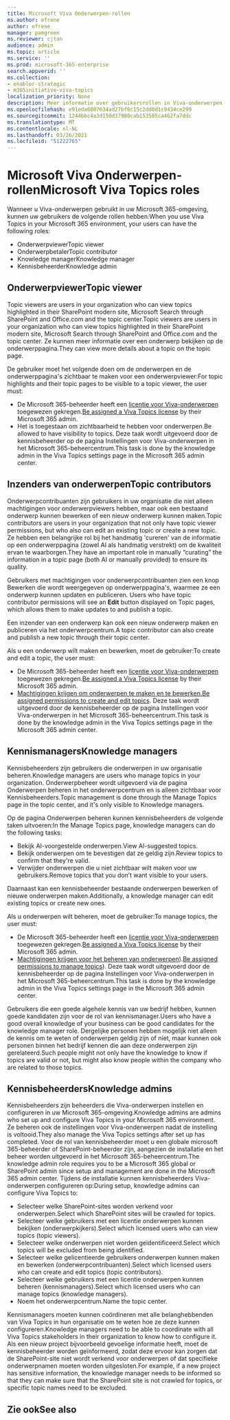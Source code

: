 ```yaml
---
title: Microsoft Viva Onderwerpen-rollen
ms.author: efrene
author: efrene
manager: pamgreen
ms.reviewer: cjtan
audience: admin
ms.topic: article
ms.service: ''
ms.prod: microsoft-365-enterprise
search.appverid: ''
ms.collection:
- enabler-strategic
- m365initiative-viva-topics
localization_priority: None
description: Meer informatie over gebruikersrollen in Viva-onderwerpen.
ms.openlocfilehash: e91eda6807634ad27bf6c15c2dd0d1c9434ce299
ms.sourcegitcommit: 1244bbc4a3d150d37980cab153505ca462fa7ddc
ms.translationtype: MT
ms.contentlocale: nl-NL
ms.lasthandoff: 03/26/2021
ms.locfileid: "51222765"
---
```

# <a name="microsoft-viva-topics-roles"></a><span data-ttu-id="2ae08-103">Microsoft Viva Onderwerpen-rollen</span><span class="sxs-lookup"><span data-stu-id="2ae08-103">Microsoft Viva Topics roles</span></span> 

<span data-ttu-id="2ae08-104">Wanneer u Viva-onderwerpen gebruikt in uw Microsoft 365-omgeving, kunnen uw gebruikers de volgende rollen hebben:</span><span class="sxs-lookup"><span data-stu-id="2ae08-104">When you use Viva Topics in your Microsoft 365 environment, your users can have the following roles:</span></span>
-   <span data-ttu-id="2ae08-105">Onderwerpviewer</span><span class="sxs-lookup"><span data-stu-id="2ae08-105">Topic viewer</span></span>
-   <span data-ttu-id="2ae08-106">Onderwerpbetaler</span><span class="sxs-lookup"><span data-stu-id="2ae08-106">Topic contributor</span></span>
-   <span data-ttu-id="2ae08-107">Knowledge manager</span><span class="sxs-lookup"><span data-stu-id="2ae08-107">Knowledge manager</span></span>
-   <span data-ttu-id="2ae08-108">Kennisbeheerder</span><span class="sxs-lookup"><span data-stu-id="2ae08-108">Knowledge admin</span></span>

## <a name="topic-viewer"></a><span data-ttu-id="2ae08-109">Onderwerpviewer</span><span class="sxs-lookup"><span data-stu-id="2ae08-109">Topic viewer</span></span>

<span data-ttu-id="2ae08-110">Topic viewers are users in your organization who can view topics highlighted in their SharePoint modern site, Microsoft Search through SharePoint and Office.com and the topic center.</span><span class="sxs-lookup"><span data-stu-id="2ae08-110">Topic viewers are users in your organization who can view topics highlighted in their SharePoint modern site, Microsoft Search through SharePoint and Office.com and the topic center.</span></span> <span data-ttu-id="2ae08-111">Ze kunnen meer informatie over een onderwerp bekijken op de onderwerppagina.</span><span class="sxs-lookup"><span data-stu-id="2ae08-111">They can view more details about a topic on the topic page.</span></span> 

<span data-ttu-id="2ae08-112">De gebruiker moet het volgende doen om de onderwerpen en de onderwerppagina's zichtbaar te maken voor een onderwerpviewer:</span><span class="sxs-lookup"><span data-stu-id="2ae08-112">For topic highlights and their topic pages to be visible to a topic viewer, the user must:</span></span>
-   <span data-ttu-id="2ae08-113">De Microsoft 365-beheerder heeft een [licentie voor Viva-onderwerpen](./set-up-topic-experiences.md#assign-licenses) toegewezen gekregen.</span><span class="sxs-lookup"><span data-stu-id="2ae08-113">[Be assigned a Viva Topics license](./set-up-topic-experiences.md#assign-licenses) by their Microsoft 365 admin.</span></span>
-   <span data-ttu-id="2ae08-114">Het is toegestaan om zichtbaarheid te hebben voor onderwerpen.</span><span class="sxs-lookup"><span data-stu-id="2ae08-114">Be allowed to have visibility to topics.</span></span> <span data-ttu-id="2ae08-115">Deze taak wordt uitgevoerd door de kennisbeheerder op de pagina Instellingen voor Viva-onderwerpen in het Microsoft 365-beheercentrum.</span><span class="sxs-lookup"><span data-stu-id="2ae08-115">This task is done by the knowledge admin in the Viva Topics settings page in the Microsoft 365 admin center.</span></span>


## <a name="topic-contributors"></a><span data-ttu-id="2ae08-116">Inzenders van onderwerpen</span><span class="sxs-lookup"><span data-stu-id="2ae08-116">Topic contributors</span></span>

<span data-ttu-id="2ae08-117">Onderwerpcontribuanten zijn gebruikers in uw organisatie die niet alleen machtigingen voor onderwerpviewers hebben, maar ook een bestaand onderwerp kunnen bewerken of een nieuw onderwerp kunnen maken.</span><span class="sxs-lookup"><span data-stu-id="2ae08-117">Topic contributors are users in your organization that not only have topic viewer permissions, but who also can edit an existing topic or create a new topic.</span></span> <span data-ttu-id="2ae08-118">Ze hebben een belangrijke rol bij het handmatig 'cureren' van de informatie op een onderwerppagina (zowel AI als handmatig verstrekt) om de kwaliteit ervan te waarborgen.</span><span class="sxs-lookup"><span data-stu-id="2ae08-118">They have an important role in manually “curating” the information in a topic page (both AI or manually provided) to ensure its quality.</span></span>

<span data-ttu-id="2ae08-119">Gebruikers met machtigingen voor onderwerpcontribuanten zien een knop Bewerken die wordt weergegeven op onderwerppagina's, waarmee ze een onderwerp kunnen updaten en publiceren. </span><span class="sxs-lookup"><span data-stu-id="2ae08-119">Users who have topic contributor permissions will see an **Edit** button displayed on Topic pages, which allows them to make updates to and publish a topic.</span></span>

<span data-ttu-id="2ae08-120">Een inzender van een onderwerp kan ook een nieuw onderwerp maken en publiceren via het onderwerpcentrum.</span><span class="sxs-lookup"><span data-stu-id="2ae08-120">A topic contributor can also create and publish a new topic through their topic center.</span></span>

<span data-ttu-id="2ae08-121">Als u een onderwerp wilt maken en bewerken, moet de gebruiker:</span><span class="sxs-lookup"><span data-stu-id="2ae08-121">To create and edit a topic, the user must:</span></span>

-   <span data-ttu-id="2ae08-122">De Microsoft 365-beheerder heeft een [licentie voor Viva-onderwerpen](./set-up-topic-experiences.md#assign-licenses) toegewezen gekregen.</span><span class="sxs-lookup"><span data-stu-id="2ae08-122">[Be assigned a Viva Topics license](./set-up-topic-experiences.md#assign-licenses) by their Microsoft 365 admin.</span></span>
-   <span data-ttu-id="2ae08-123">[Machtigingen krijgen om onderwerpen te maken en te bewerken.](./topic-experiences-user-permissions.md)</span><span class="sxs-lookup"><span data-stu-id="2ae08-123">[Be assigned permissions to create and edit topics](./topic-experiences-user-permissions.md).</span></span> <span data-ttu-id="2ae08-124">Deze taak wordt uitgevoerd door de kennisbeheerder op de pagina Instellingen voor Viva-onderwerpen in het Microsoft 365-beheercentrum.</span><span class="sxs-lookup"><span data-stu-id="2ae08-124">This task is done by the knowledge admin in the Viva Topics settings page in the Microsoft 365 admin center.</span></span>

## <a name="knowledge-managers"></a><span data-ttu-id="2ae08-125">Kennismanagers</span><span class="sxs-lookup"><span data-stu-id="2ae08-125">Knowledge managers</span></span>

<span data-ttu-id="2ae08-126">Kennisbeheerders zijn gebruikers die onderwerpen in uw organisatie beheren.</span><span class="sxs-lookup"><span data-stu-id="2ae08-126">Knowledge managers are users who manage topics in your organization.</span></span>  <span data-ttu-id="2ae08-127">Onderwerpbeheer wordt uitgevoerd via de pagina Onderwerpen beheren in het onderwerpcentrum en is alleen zichtbaar voor Kennisbeheerders.</span><span class="sxs-lookup"><span data-stu-id="2ae08-127">Topic management is done through the Manage Topics page in the topic center, and it's only visible to Knowledge managers.</span></span>

<span data-ttu-id="2ae08-128">Op de pagina Onderwerpen beheren kunnen kennisbeheerders de volgende taken uitvoeren:</span><span class="sxs-lookup"><span data-stu-id="2ae08-128">In the Manage Topics page, knowledge managers can do the following tasks:</span></span>
-   <span data-ttu-id="2ae08-129">Bekijk AI-voorgestelde onderwerpen.</span><span class="sxs-lookup"><span data-stu-id="2ae08-129">View AI-suggested topics.</span></span>
-   <span data-ttu-id="2ae08-130">Bekijk onderwerpen om te bevestigen dat ze geldig zijn.</span><span class="sxs-lookup"><span data-stu-id="2ae08-130">Review topics to confirm that they're valid.</span></span>
-   <span data-ttu-id="2ae08-131">Verwijder onderwerpen die u niet zichtbaar wilt maken voor uw gebruikers.</span><span class="sxs-lookup"><span data-stu-id="2ae08-131">Remove topics that you don’t want visible to your users.</span></span>

<span data-ttu-id="2ae08-132">Daarnaast kan een kennisbeheerder bestaande onderwerpen bewerken of nieuwe onderwerpen maken.</span><span class="sxs-lookup"><span data-stu-id="2ae08-132">Additionally, a knowledge manager can edit existing topics or create new ones.</span></span>

<span data-ttu-id="2ae08-133">Als u onderwerpen wilt beheren, moet de gebruiker:</span><span class="sxs-lookup"><span data-stu-id="2ae08-133">To manage topics, the user must:</span></span>
-   <span data-ttu-id="2ae08-134">De Microsoft 365-beheerder heeft een [licentie voor Viva-onderwerpen](./set-up-topic-experiences.md#assign-licenses) toegewezen gekregen.</span><span class="sxs-lookup"><span data-stu-id="2ae08-134">[Be assigned a Viva Topics license](./set-up-topic-experiences.md#assign-licenses) by their Microsoft 365 admin.</span></span>
-   <span data-ttu-id="2ae08-135">[Machtigingen krijgen voor het beheren van onderwerpen](./topic-experiences-user-permissions.md)).</span><span class="sxs-lookup"><span data-stu-id="2ae08-135">[Be assigned permissions to manage topics](./topic-experiences-user-permissions.md)).</span></span> <span data-ttu-id="2ae08-136">Deze taak wordt uitgevoerd door de kennisbeheerder op de pagina Instellingen voor Viva-onderwerpen in het Microsoft 365-beheercentrum.</span><span class="sxs-lookup"><span data-stu-id="2ae08-136">This task is done by the knowledge admin in the Viva Topics settings page in the Microsoft 365 admin center.</span></span>

<span data-ttu-id="2ae08-137">Gebruikers die een goede algehele kennis van uw bedrijf hebben, kunnen goede kandidaten zijn voor de rol van kennismanager.</span><span class="sxs-lookup"><span data-stu-id="2ae08-137">Users who have a good overall knowledge of your business can be good candidates for the knowledge manager role.</span></span> <span data-ttu-id="2ae08-138">Dergelijke personen hebben mogelijk niet alleen de kennis om te weten of onderwerpen geldig zijn of niet, maar kunnen ook personen binnen het bedrijf kennen die aan deze onderwerpen zijn gerelateerd.</span><span class="sxs-lookup"><span data-stu-id="2ae08-138">Such people might not only have the knowledge to know if topics are valid or not, but might also know people within the company who are related to those topics.</span></span>


## <a name="knowledge-admins"></a><span data-ttu-id="2ae08-139">Kennisbeheerders</span><span class="sxs-lookup"><span data-stu-id="2ae08-139">Knowledge admins</span></span>

<span data-ttu-id="2ae08-140">Kennisbeheerders zijn beheerders die Viva-onderwerpen instellen en configureren in uw Microsoft 365-omgeving.</span><span class="sxs-lookup"><span data-stu-id="2ae08-140">Knowledge admins are admins who set up and configure Viva Topics in your Microsoft 365 environment.</span></span> <span data-ttu-id="2ae08-141">Ze beheren ook de instellingen voor Viva-onderwerpen nadat de instelling is voltooid.</span><span class="sxs-lookup"><span data-stu-id="2ae08-141">They also manage the Viva Topics settings after set up has completed.</span></span> <span data-ttu-id="2ae08-142">Voor de rol van kennisbeheerder moet u een globale microsoft 365-beheerder of SharePoint-beheerder zijn, aangezien de installatie en het beheer worden uitgevoerd in het Microsoft 365-beheercentrum.</span><span class="sxs-lookup"><span data-stu-id="2ae08-142">The knowledge admin role requires you to be a Microsoft 365 global or SharePoint admin since setup and management are done in the Microsoft 365 admin center.</span></span>
<span data-ttu-id="2ae08-143">Tijdens de installatie kunnen kennisbeheerders Viva-onderwerpen configureren op:</span><span class="sxs-lookup"><span data-stu-id="2ae08-143">During setup, knowledge admins can configure Viva Topics to:</span></span>

-   <span data-ttu-id="2ae08-144">Selecteer welke SharePoint-sites worden verkend voor onderwerpen.</span><span class="sxs-lookup"><span data-stu-id="2ae08-144">Select which SharePoint sites will be crawled for topics.</span></span>
-   <span data-ttu-id="2ae08-145">Selecteer welke gebruikers met een licentie onderwerpen kunnen bekijken (onderwerpkijkers).</span><span class="sxs-lookup"><span data-stu-id="2ae08-145">Select which licensed users who can view topics (topic viewers).</span></span>
-   <span data-ttu-id="2ae08-146">Selecteer welke onderwerpen niet worden geïdentificeerd.</span><span class="sxs-lookup"><span data-stu-id="2ae08-146">Select which topics will be excluded from being identified.</span></span>
-   <span data-ttu-id="2ae08-147">Selecteer welke gelicentieerde gebruikers onderwerpen kunnen maken en bewerken (onderwerpcontribuanten).</span><span class="sxs-lookup"><span data-stu-id="2ae08-147">Select which licensed users who can create and edit topics (topic contributors).</span></span>
-   <span data-ttu-id="2ae08-148">Selecteer welke gebruikers met een licentie onderwerpen kunnen beheren (kennismanagers).</span><span class="sxs-lookup"><span data-stu-id="2ae08-148">Select which licensed users who can manage topics (knowledge managers).</span></span>
-   <span data-ttu-id="2ae08-149">Noem het onderwerpcentrum.</span><span class="sxs-lookup"><span data-stu-id="2ae08-149">Name the topic center.</span></span>

<span data-ttu-id="2ae08-150">Kennismanagers moeten kunnen coördineren met alle belanghebbenden van Viva Topics in hun organisatie om te weten hoe ze deze kunnen configureren.</span><span class="sxs-lookup"><span data-stu-id="2ae08-150">Knowledge managers need to be able to coordinate with all Viva Topics stakeholders in their organization to know how to configure it.</span></span> <span data-ttu-id="2ae08-151">Als een nieuw project bijvoorbeeld gevoelige informatie heeft, moet de kennisbeheerder worden geïnformeerd, zodat deze ervoor kan zorgen dat de SharePoint-site niet wordt verkend voor onderwerpen of dat specifieke onderwerpnamen moeten worden uitgesloten.</span><span class="sxs-lookup"><span data-stu-id="2ae08-151">For example, if a new project has sensitive information, the knowledge manager needs to be informed so that they can make sure that the SharePoint site is not crawled for topics, or specific topic names need to be excluded.</span></span>


## <a name="see-also"></a><span data-ttu-id="2ae08-152">Zie ook</span><span class="sxs-lookup"><span data-stu-id="2ae08-152">See also</span></span>